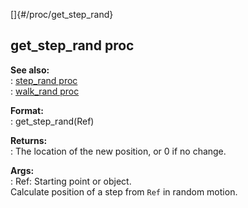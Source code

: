 []{#/proc/get_step_rand}    
## get_step_rand proc    
**See also:**    
:   [step_rand proc](ref/proc/step_rand)    
:   [walk_rand proc](ref/proc/walk_rand)    
<!-- -->    
**Format:**    
:   get_step_rand(Ref)    
<!-- -->    
**Returns:**    
:   The location of the new position, or 0 if no change.    
<!-- -->    
**Args:**    
:   Ref: Starting point or object.    
Calculate position of a step from `Ref` in random motion.  